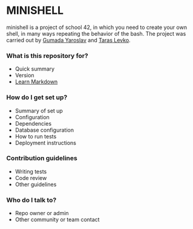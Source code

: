 # MINISHELL #

minishell is a project of school 42, in which you need to create your own shell, in many ways repeating the behavior of the bash. The project was carried out by [Gumada Yaroslav](https://github.com/GumadaYaroslav) and [Taras Levko](https://github.com/Arheii).

### What is this repository for? ###

* Quick summary
* Version
* [Learn Markdown](https://bitbucket.org/tutorials/markdowndemo)

### How do I get set up? ###

* Summary of set up
* Configuration
* Dependencies
* Database configuration
* How to run tests
* Deployment instructions

### Contribution guidelines ###

* Writing tests
* Code review
* Other guidelines

### Who do I talk to? ###

* Repo owner or admin
* Other community or team contact
